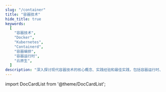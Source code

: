 ```yaml
---
slug: "/container"
title: "容器技术"
hide_title: true
keywords:
  [
    "容器技术",
    "Docker",
    "Kubernetes",
    "Containerd",
    "容器编排",
    "容器运行时",
    "云原生",
  ]
description: "深入探讨现代容器技术的核心概念、实践经验和最佳实践，包括容器运行时、容器编排、镜像管理等关键技术领域"
---
```


import DocCardList from '@theme/DocCardList';

<DocCardList />